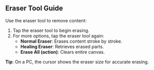 ## Eraser Tool Guide

Use the eraser tool to remove content:

1. Tap the eraser tool to begin erasing.
2. For more options, tap the eraser tool again:
   - **Normal Eraser**: Erases content stroke by stroke.
   - **Healing Eraser**: Retrieves erased parts.
   - **Erase All (action)**: Clears entire canvas.

**Tip**: On a PC, the cursor shows the eraser size for accurate erasing.
